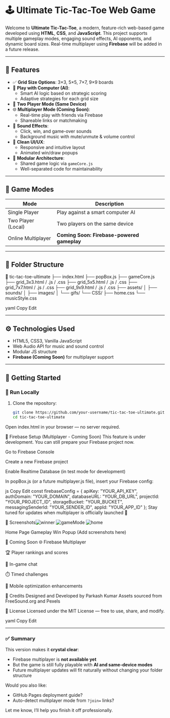 # 🕹️ Ultimate Tic-Tac-Toe Web Game

Welcome to **Ultimate Tic-Tac-Toe**, a modern, feature-rich web-based game developed using **HTML**, **CSS**, and **JavaScript**. This project supports multiple gameplay modes, engaging sound effects, AI opponents, and dynamic board sizes. Real-time multiplayer using **Firebase** will be added in a future release.

---

## 🎯 Features

- ✅ **Grid Size Options**: 3×3, 5×5, 7×7, 9×9 boards  
- 🤖 **Play with Computer (AI)**:
  - Smart AI logic based on strategic scoring
  - Adaptive strategies for each grid size  
- 👥 **Two Player Mode (Same Device)**  
- 🌐 **Multiplayer Mode (Coming Soon)**:
  - Real-time play with friends via Firebase
  - Shareable links or matchmaking  
- 🎵 **Sound Effects**:
  - Click, win, and game-over sounds
  - Background music with mute/unmute & volume control  
- 🎨 **Clean UI/UX**:
  - Responsive and intuitive layout
  - Animated win/draw popups  
- 🚀 **Modular Architecture**:
  - Shared game logic via `gameCore.js`
  - Well-separated code for maintainability  

---

## 🧠 Game Modes

| Mode               | Description                                   |
|--------------------|-----------------------------------------------|
| Single Player       | Play against a smart computer AI              |
| Two Player (Local)  | Two players on the same device                |
| Online Multiplayer  | **Coming Soon: Firebase-powered gameplay**    |

---

## 🧩 Folder Structure

📁 tic-tac-toe-ultimate
├── index.html
├── popBox.js
├── gameCore.js
├── grid_3x3.html / .js / .css
├── grid_5x5.html / .js / .css
├── grid_7x7.html / .js / .css
├── grid_9x9.html / .js / .css
├── assets/
│ ├── sounds/
│ ├── images/
│ └── gifs/
└── CSS/
├── home.css
└── musicStyle.css

yaml
Copy
Edit

---

## ⚙️ Technologies Used

- HTML5, CSS3, Vanilla JavaScript  
- Web Audio API for music and sound control  
- Modular JS structure  
- **Firebase (Coming Soon)** for multiplayer support  

---

## 🚀 Getting Started

### 🔧 Run Locally

1. Clone the repository:

   ```bash
   git clone https://github.com/your-username/tic-tac-toe-ultimate.git
   cd tic-tac-toe-ultimate
Open index.html in your browser — no server required.

🔌 Firebase Setup (Multiplayer - Coming Soon)
This feature is under development. You can still prepare your Firebase project now.

Go to Firebase Console

Create a new Firebase project

Enable Realtime Database (in test mode for development)

In popBox.js (or a future multiplayer.js file), insert your Firebase config:

js
Copy
Edit
const firebaseConfig = {
  apiKey: "YOUR_API_KEY",
  authDomain: "YOUR_DOMAIN",
  databaseURL: "YOUR_DB_URL",
  projectId: "YOUR_PROJECT_ID",
  storageBucket: "YOUR_BUCKET",
  messagingSenderId: "YOUR_SENDER_ID",
  appId: "YOUR_APP_ID"
};
Stay tuned for updates when multiplayer is officially launched 🚀

📸 Screenshots![winner](https://github.com/user-attachments/assets/91df54e6-6db5-4f2e-a6f6-553b10f25332)
![gameMode](https://github.com/user-attachments/assets/6047c01f-366d-4eb2-aa75-611ea24af991)
![home](https://github.com/user-attachments/assets/5f2d016b-20e6-43f4-8880-41b5c4be865a)

Home Page	Gameplay	Win Popup
(Add screenshots here)		

🧪 Coming Soon
🌐 Firebase Multiplayer

🏆 Player rankings and scores

💬 In-game chat

⏱️ Timed challenges

📱 Mobile optimization enhancements

🙌 Credits
Designed and Developed by Parkash Kumar
Assets sourced from FreeSound.org and Pexels

📄 License
Licensed under the MIT License — free to use, share, and modify.

yaml
Copy
Edit

---

### ✅ Summary

This version makes it **crystal clear**:
- Firebase multiplayer is **not available yet**
- But the game is still fully playable with **AI and same-device modes**
- Future multiplayer updates will fit naturally without changing your folder structure

Would you also like:
- GitHub Pages deployment guide?
- Auto-detect multiplayer mode from `?join=` links?

Let me know, I’ll help you finish it off professionally.







